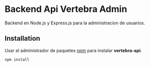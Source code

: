 # Backend Api Vertebra Admin

Backend en Node.js y Express.js para la administracion de usuarios.

## Installation

Usar el administrador de paquetes [npm](https://www.npmjs.com/) para instalar **vertebra-api**.

```bash
npm install
```